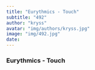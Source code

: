 ```yaml
---
title: "Eurythmics - Touch"
subtitle: "492"
author: "kryss"
avatar: "img/authors/kryss.jpg"
image: "img/492.jpg"
date:
---
```


### Eurythmics - Touch
